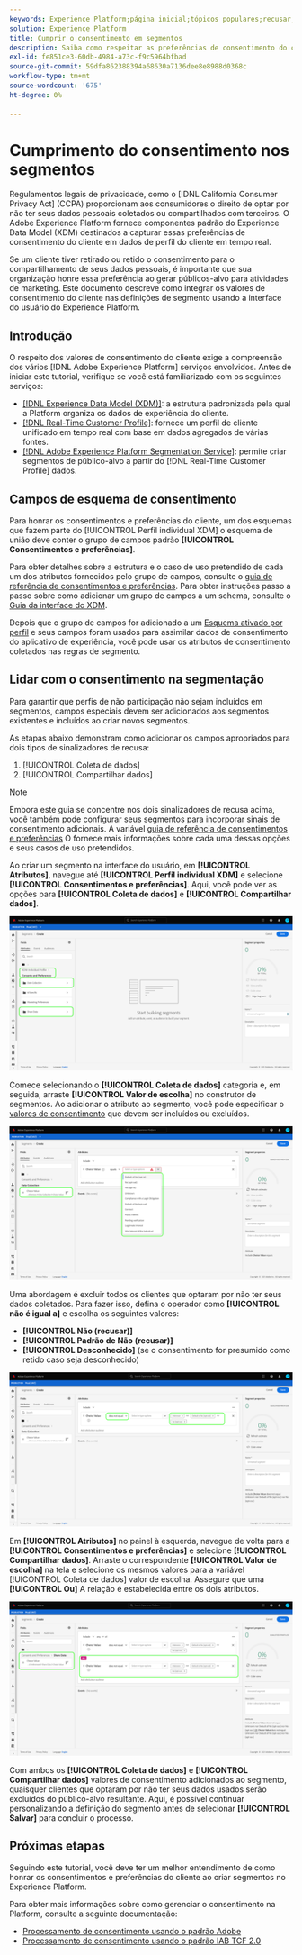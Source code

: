 ```yaml
---
keywords: Experience Platform;página inicial;tópicos populares;recusar;Segmentação;serviço de segmentação;serviço de segmentação;opção de não participação;recusar;recusa;consentimento;compartilhar;coletar;
solution: Experience Platform
title: Cumprir o consentimento em segmentos
description: Saiba como respeitar as preferências de consentimento do cliente para a coleta e o compartilhamento de dados pessoais em operações de segmento.
exl-id: fe851ce3-60db-4984-a73c-f9c5964bfbad
source-git-commit: 59dfa862388394a68630a7136dee8e8988d0368c
workflow-type: tm+mt
source-wordcount: '675'
ht-degree: 0%

---
```


# Cumprimento do consentimento nos segmentos

Regulamentos legais de privacidade, como o [!DNL California Consumer Privacy Act] (CCPA) proporcionam aos consumidores o direito de optar por não ter seus dados pessoais coletados ou compartilhados com terceiros. O Adobe Experience Platform fornece componentes padrão do Experience Data Model (XDM) destinados a capturar essas preferências de consentimento do cliente em dados de perfil do cliente em tempo real.

Se um cliente tiver retirado ou retido o consentimento para o compartilhamento de seus dados pessoais, é importante que sua organização honre essa preferência ao gerar públicos-alvo para atividades de marketing. Este documento descreve como integrar os valores de consentimento do cliente nas definições de segmento usando a interface do usuário do Experience Platform.

## Introdução

O respeito dos valores de consentimento do cliente exige a compreensão dos vários [!DNL Adobe Experience Platform] serviços envolvidos. Antes de iniciar este tutorial, verifique se você está familiarizado com os seguintes serviços:

* [[!DNL Experience Data Model (XDM)]](../xdm/home.md): a estrutura padronizada pela qual a Platform organiza os dados de experiência do cliente.
* [[!DNL Real-Time Customer Profile]](../profile/home.md): fornece um perfil de cliente unificado em tempo real com base em dados agregados de várias fontes.
* [[!DNL Adobe Experience Platform Segmentation Service]](./home.md): permite criar segmentos de público-alvo a partir do [!DNL Real-Time Customer Profile] dados.

## Campos de esquema de consentimento

Para honrar os consentimentos e preferências do cliente, um dos esquemas que fazem parte do [!UICONTROL Perfil individual XDM] o esquema de união deve conter o grupo de campos padrão **[!UICONTROL Consentimentos e preferências]**.

Para obter detalhes sobre a estrutura e o caso de uso pretendido de cada um dos atributos fornecidos pelo grupo de campos, consulte o [guia de referência de consentimentos e preferências](../xdm/field-groups/profile/consents.md). Para obter instruções passo a passo sobre como adicionar um grupo de campos a um schema, consulte o [Guia da interface do XDM](../xdm/ui/resources/schemas.md#add-field-groups).

Depois que o grupo de campos for adicionado a um [Esquema ativado por perfil](../xdm/ui/resources/schemas.md#profile) e seus campos foram usados para assimilar dados de consentimento do aplicativo de experiência, você pode usar os atributos de consentimento coletados nas regras de segmento.

## Lidar com o consentimento na segmentação

Para garantir que perfis de não participação não sejam incluídos em segmentos, campos especiais devem ser adicionados aos segmentos existentes e incluídos ao criar novos segmentos.

As etapas abaixo demonstram como adicionar os campos apropriados para dois tipos de sinalizadores de recusa:

1. [!UICONTROL Coleta de dados]
1. [!UICONTROL Compartilhar dados]

>[!NOTE]
>
>Embora este guia se concentre nos dois sinalizadores de recusa acima, você também pode configurar seus segmentos para incorporar sinais de consentimento adicionais. A variável [guia de referência de consentimentos e preferências](../xdm/field-groups/profile/consents.md) O fornece mais informações sobre cada uma dessas opções e seus casos de uso pretendidos.

Ao criar um segmento na interface do usuário, em **[!UICONTROL Atributos]**, navegue até **[!UICONTROL Perfil individual XDM]** e selecione **[!UICONTROL Consentimentos e preferências]**. Aqui, você pode ver as opções para **[!UICONTROL Coleta de dados]** e **[!UICONTROL Compartilhar dados]**.

![](./images/opt-outs/consents.png)

Comece selecionando o **[!UICONTROL Coleta de dados]** categoria e, em seguida, arraste **[!UICONTROL Valor de escolha]** no construtor de segmentos. Ao adicionar o atributo ao segmento, você pode especificar o [valores de consentimento](../xdm/field-groups/profile/consents.md#choice-values) que devem ser incluídos ou excluídos.

![](./images/opt-outs/consent-values.png)

Uma abordagem é excluir todos os clientes que optaram por não ter seus dados coletados. Para fazer isso, defina o operador como **[!UICONTROL não é igual a]** e escolha os seguintes valores:

* **[!UICONTROL Não (recusar)]**
* **[!UICONTROL Padrão de Não (recusar)]**
* **[!UICONTROL Desconhecido]** (se o consentimento for presumido como retido caso seja desconhecido)

![](./images/opt-outs/collect.png)

Em **[!UICONTROL Atributos]** no painel à esquerda, navegue de volta para a **[!UICONTROL Consentimentos e preferências]** e selecione **[!UICONTROL Compartilhar dados]**. Arraste o correspondente **[!UICONTROL Valor de escolha]** na tela e selecione os mesmos valores para a variável [!UICONTROL Coleta de dados] valor de escolha. Assegure que uma **[!UICONTROL Ou]** A relação é estabelecida entre os dois atributos.

![](./images/opt-outs/share.png)

Com ambos os **[!UICONTROL Coleta de dados]** e **[!UICONTROL Compartilhar dados]** valores de consentimento adicionados ao segmento, quaisquer clientes que optaram por não ter seus dados usados serão excluídos do público-alvo resultante. Aqui, é possível continuar personalizando a definição do segmento antes de selecionar **[!UICONTROL Salvar]** para concluir o processo.

## Próximas etapas

Seguindo este tutorial, você deve ter um melhor entendimento de como honrar os consentimentos e preferências do cliente ao criar segmentos no Experience Platform.

Para obter mais informações sobre como gerenciar o consentimento na Platform, consulte a seguinte documentação:

* [Processamento de consentimento usando o padrão Adobe](../landing/governance-privacy-security/consent/adobe/overview.md)
* [Processamento de consentimento usando o padrão IAB TCF 2.0](../landing/governance-privacy-security/consent/iab/overview.md)